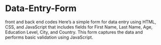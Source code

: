 # Data-Entry-Form
front and back end codes
Here’s a simple form for data entry using HTML, CSS, and JavaScript that includes fields
for First Name, Last Name, Age, Education Level, City, and Country.
This form captures the data and performs basic validation using JavaScript.
